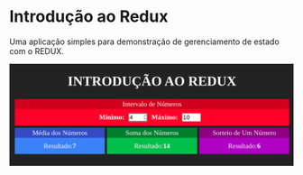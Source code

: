 # Introdução ao Redux

Uma aplicação simples para demonstração de gerenciamento de estado com o REDUX.

![](public/redux_intro.svg)